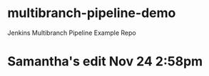 # multibranch-pipeline-demo
Jenkins Multibranch Pipeline Example Repo 
# Samantha's edit Nov 24 2:58pm
